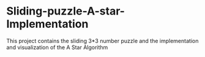 # Sliding-puzzle-A-star-Implementation
This project contains the sliding 3*3 number puzzle and the implementation and visualization of the A Star Algorithm

